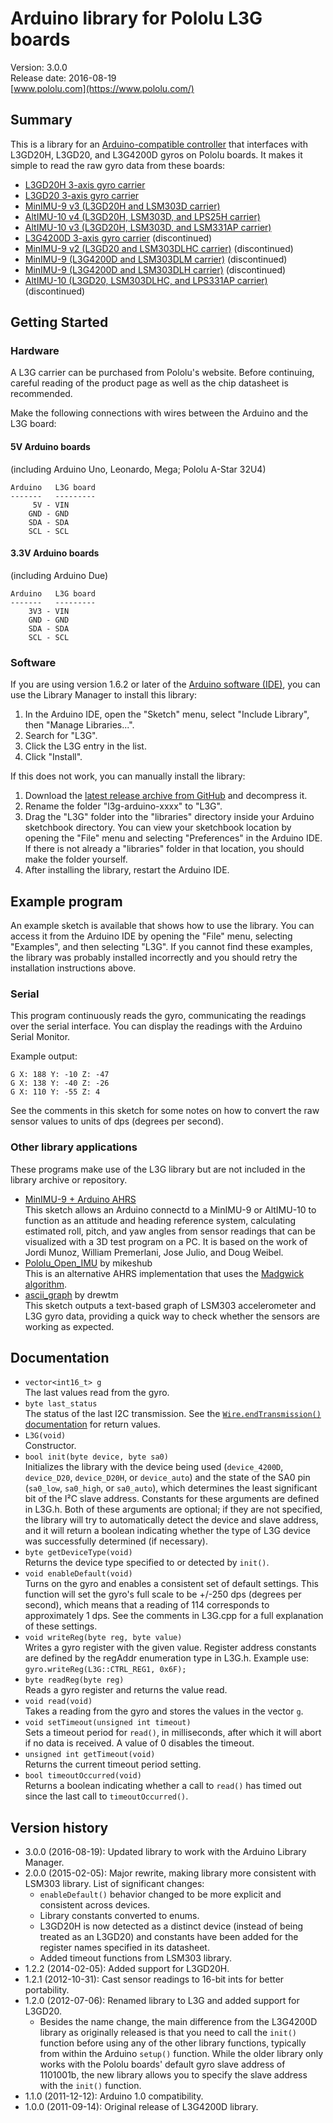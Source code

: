 # Arduino library for Pololu L3G boards

Version: 3.0.0 <br>
Release date: 2016-08-19 <br>
[www.pololu.com](https://www.pololu.com/)

## Summary

This is a library for an
[Arduino-compatible controller](https://www.pololu.com/arduino) that
interfaces with L3GD20H, L3GD20, and L3G4200D gyros on Pololu
boards. It makes it simple to read the raw gyro data from these
boards:

* [L3GD20H 3-axis gyro carrier](https://www.pololu.com/catalog/product/2129)
* [L3GD20 3-axis gyro carrier](https://www.pololu.com/catalog/product/2125)
* [MinIMU-9 v3 (L3GD20H and LSM303D carrier)](https://www.pololu.com/catalog/product/2468)
* [AltIMU-10 v4 (L3GD20H, LSM303D, and LPS25H carrier)](https://www.pololu.com/catalog/product/2470)
* [AltIMU-10 v3 (L3GD20H, LSM303D, and LSM331AP carrier)](https://www.pololu.com/catalog/product/2469)
* [L3G4200D 3-axis gyro carrier](https://www.pololu.com/catalog/product/1272) (discontinued)
* [MinIMU-9 v2 (L3GD20 and LSM303DLHC carrier)](https://www.pololu.com/catalog/product/1268) (discontinued)
* [MinIMU-9 (L3G4200D and LSM303DLM carrier)](https://www.pololu.com/catalog/product/1265) (discontinued)
* [MinIMU-9 (L3G4200D and LSM303DLH carrier)](https://www.pololu.com/catalog/product/1264) (discontinued)
* [AltIMU-10 (L3GD20, LSM303DLHC, and LPS331AP carrier)](https://www.pololu.com/catalog/product/1269) (discontinued)

## Getting Started

### Hardware


A L3G carrier can be purchased from Pololu's website. Before
continuing, careful reading of the product page as well as the chip
datasheet is recommended.

Make the following connections with wires between the Arduino and the
L3G board:

#### 5V Arduino boards

(including Arduino Uno, Leonardo, Mega; Pololu A-Star 32U4)

    Arduino   L3G board
    -------   ---------
         5V - VIN
        GND - GND
        SDA - SDA
        SCL - SCL

#### 3.3V Arduino boards

(including Arduino Due)

    Arduino   L3G board
    -------   ---------
        3V3 - VIN
        GND - GND
        SDA - SDA
        SCL - SCL

### Software

If you are using version 1.6.2 or later of the
[Arduino software (IDE)](https://www.arduino.cc/en/Main/Software), you can use
the Library Manager to install this library:

1. In the Arduino IDE, open the "Sketch" menu, select "Include Library", then
   "Manage Libraries...".
2. Search for "L3G".
3. Click the L3G entry in the list.
4. Click "Install".

If this does not work, you can manually install the library:

1. Download the
   [latest release archive from GitHub](https://github.com/pololu/l3g-arduino/releases)
   and decompress it.
2. Rename the folder "l3g-arduino-xxxx" to "L3G".
3. Drag the "L3G" folder into the "libraries" directory inside your
   Arduino sketchbook directory. You can view your sketchbook location by
   opening the "File" menu and selecting "Preferences" in the Arduino IDE. If
   there is not already a "libraries" folder in that location, you should make
   the folder yourself.
4. After installing the library, restart the Arduino IDE.

## Example program

An example sketch is available that shows how to use the library.  You
can access it from the Arduino IDE by opening the "File" menu,
selecting "Examples", and then selecting "L3G".  If you cannot find
these examples, the library was probably installed incorrectly and you
should retry the installation instructions above.

### Serial

This program continuously reads the gyro, communicating the readings
over the serial interface. You can display the readings with the
Arduino Serial Monitor.

Example output:

    G X: 188 Y: -10 Z: -47
    G X: 138 Y: -40 Z: -26
    G X: 110 Y: -55 Z: 4

See the comments in this sketch for some notes on how to convert the
raw sensor values to units of dps (degrees per second).

### Other library applications

These programs make use of the L3G library but are not included in the
library archive or repository.

- [MinIMU-9 + Arduino AHRS](https://github.com/pololu/minimu-9-ahrs-arduino)
  <br> This sketch allows an Arduino connectd to a MinIMU-9 or
  AltIMU-10 to function as an attitude and heading reference system,
  calculating estimated roll, pitch, and yaw angles from sensor
  readings that can be visualized with a 3D test program on a PC. It
  is based on the work of Jordi Munoz, William Premerlani, Jose Julio,
  and Doug Weibel.
- [Pololu_Open_IMU](https://github.com/mikeshub/Pololu_Open_IMU)
  by mikeshub <br> This is an alternative AHRS implementation that
  uses the
  [Madgwick algorithm](http://www.x-io.co.uk/open-source-imu-and-ahrs-algorithms/).
- [ascii_graph](https://gist.github.com/drewtm/9081341) by drewtm <br>
  This sketch outputs a text-based graph of LSM303 accelerometer and
  L3G gyro data, providing a quick way to check whether the sensors
  are working as expected.

## Documentation

- `vector<int16_t> g` <br> The last values read from the gyro.
- `byte last_status` <br> The status of the last I2C transmission. See
  the
  [`Wire.endTransmission()` documentation](https://arduino.cc/en/Reference/WireEndTransmission)
  for return values.
- `L3G(void)` <br> Constructor.
- `bool init(byte device, byte sa0)` <br> Initializes the library with
  the device being used (`device_4200D`, `device_D20`, `device_D20H`,
  or `device_auto`) and the state of the SA0 pin (`sa0_low`,
  `sa0_high`, or `sa0_auto`), which determines the least significant
  bit of the I²C slave address. Constants for these arguments are
  defined in L3G.h. Both of these arguments are optional; if they are
  not specified, the library will try to automatically detect the
  device and slave address, and it will return a boolean indicating
  whether the type of L3G device was successfully determined (if
  necessary).
- `byte getDeviceType(void)` <br> Returns the device type specified to
  or detected by `init()`.
- `void enableDefault(void)` <br> Turns on the gyro and enables a
  consistent set of default settings.  This function will set the
  gyro's full scale to be +/-250 dps (degrees per second), which means
  that a reading of 114 corresponds to approximately 1 dps. See the
  comments in L3G.cpp for a full explanation of these settings.
- `void writeReg(byte reg, byte value)` <br> Writes a gyro register
  with the given value. Register address constants are defined by the
  regAddr enumeration type in L3G.h.  Example use:
  `gyro.writeReg(L3G::CTRL_REG1, 0x6F);`
- `byte readReg(byte reg)` <br> Reads a gyro register and returns the
  value read.
- `void read(void)` <br> Takes a reading from the gyro and stores the
  values in the vector `g`.
- `void setTimeout(unsigned int timeout)` <br> Sets a timeout period
  for `read()`, in milliseconds, after which it will abort if no data
  is received. A value of 0 disables the timeout.
- `unsigned int getTimeout(void)` <br> Returns the current timeout
  period setting.
- `bool timeoutOccurred(void)` <br> Returns a boolean indicating
  whether a call to `read()` has timed out since the last call to
  `timeoutOccurred()`.

## Version history

* 3.0.0 (2016-08-19): Updated library to work with the Arduino Library Manager.
* 2.0.0 (2015-02-05): Major rewrite, making library more consistent
  with LSM303 library. List of significant changes:
    * `enableDefault()` behavior changed to be more explicit and consistent across devices.
    * Library constants converted to enums.
    * L3GD20H is now detected as a distinct device (instead of being
      treated as an L3GD20) and constants have been added for the
      register names specified in its datasheet.
    * Added timeout functions from LSM303 library.
* 1.2.2 (2014-02-05): Added support for L3GD20H.
* 1.2.1 (2012-10-31): Cast sensor readings to 16-bit ints for better portability.
* 1.2.0 (2012-07-06): Renamed library to L3G and added support for L3GD20.
    * Besides the name change, the main difference from the L3G4200D
      library as originally released is that you need to call the
      `init()` function before using any of the other library
      functions, typically from within the Arduino `setup()`
      function. While the older library only works with the Pololu
      boards' default gyro slave address of 1101001b, the new library
      allows you to specify the slave address with the `init()`
      function.
* 1.1.0 (2011-12-12): Arduino 1.0 compatibility.
* 1.0.0 (2011-09-14): Original release of L3G4200D library.
